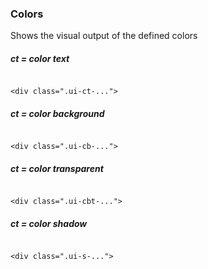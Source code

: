 

### Colors
Shows the visual output of the defined colors

##### ct = color text
<code>
&lt;div class=".ui-ct-..."&gt;
</code>

##### ct = color background
<code>
&lt;div class=".ui-cb-..."&gt;
</code>

##### ct = color transparent
<code>
&lt;div class=".ui-cbt-..."&gt;
</code>

##### ct = color shadow
<code>
&lt;div class=".ui-s-..."&gt;
</code>
